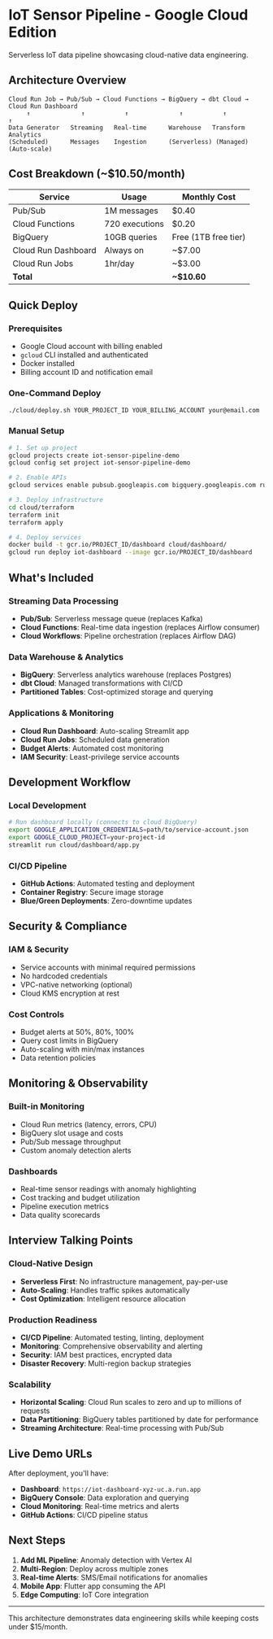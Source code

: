 # IoT Sensor Pipeline - Google Cloud Edition

Serverless IoT data pipeline showcasing cloud-native data engineering.

## Architecture Overview

```
Cloud Run Job → Pub/Sub → Cloud Functions → BigQuery → dbt Cloud → Cloud Run Dashboard
     ↑              ↑           ↑              ↑           ↑            ↑
Data Generator   Streaming   Real-time      Warehouse   Transform   Analytics
(Scheduled)      Messages    Ingestion      (Serverless) (Managed)   (Auto-scale)
```

## Cost Breakdown (~$10.50/month)

| Service | Usage | Monthly Cost |
|---------|-------|--------------|
| Pub/Sub | 1M messages | $0.40 |
| Cloud Functions | 720 executions | $0.20 |
| BigQuery | 10GB queries | Free (1TB free tier) |
| Cloud Run Dashboard | Always on | ~$7.00 |
| Cloud Run Jobs | 1hr/day | ~$3.00 |
| **Total** | | **~$10.60** |

## Quick Deploy

### Prerequisites
- Google Cloud account with billing enabled
- `gcloud` CLI installed and authenticated
- Docker installed
- Billing account ID and notification email

### One-Command Deploy
```bash
./cloud/deploy.sh YOUR_PROJECT_ID YOUR_BILLING_ACCOUNT your@email.com
```

### Manual Setup
```bash
# 1. Set up project
gcloud projects create iot-sensor-pipeline-demo
gcloud config set project iot-sensor-pipeline-demo

# 2. Enable APIs
gcloud services enable pubsub.googleapis.com bigquery.googleapis.com run.googleapis.com

# 3. Deploy infrastructure
cd cloud/terraform
terraform init
terraform apply

# 4. Deploy services
docker build -t gcr.io/PROJECT_ID/dashboard cloud/dashboard/
gcloud run deploy iot-dashboard --image gcr.io/PROJECT_ID/dashboard
```

## What's Included

### **Streaming Data Processing**
- **Pub/Sub**: Serverless message queue (replaces Kafka)
- **Cloud Functions**: Real-time data ingestion (replaces Airflow consumer)
- **Cloud Workflows**: Pipeline orchestration (replaces Airflow DAG)

### **Data Warehouse & Analytics**
- **BigQuery**: Serverless analytics warehouse (replaces Postgres)
- **dbt Cloud**: Managed transformations with CI/CD
- **Partitioned Tables**: Cost-optimized storage and querying

### **Applications & Monitoring**
- **Cloud Run Dashboard**: Auto-scaling Streamlit app
- **Cloud Run Jobs**: Scheduled data generation
- **Budget Alerts**: Automated cost monitoring
- **IAM Security**: Least-privilege service accounts

## Development Workflow

### **Local Development**
```bash
# Run dashboard locally (connects to cloud BigQuery)
export GOOGLE_APPLICATION_CREDENTIALS=path/to/service-account.json
export GOOGLE_CLOUD_PROJECT=your-project-id
streamlit run cloud/dashboard/app.py
```

### **CI/CD Pipeline**
- **GitHub Actions**: Automated testing and deployment
- **Container Registry**: Secure image storage
- **Blue/Green Deployments**: Zero-downtime updates

## Security & Compliance

### **IAM & Security**
- Service accounts with minimal required permissions
- No hardcoded credentials
- VPC-native networking (optional)
- Cloud KMS encryption at rest

### **Cost Controls**
- Budget alerts at 50%, 80%, 100%
- Query cost limits in BigQuery
- Auto-scaling with min/max instances
- Data retention policies

## Monitoring & Observability

### **Built-in Monitoring**
- Cloud Run metrics (latency, errors, CPU)
- BigQuery slot usage and costs
- Pub/Sub message throughput
- Custom anomaly detection alerts

### **Dashboards**
- Real-time sensor readings with anomaly highlighting
- Cost tracking and budget utilization
- Pipeline execution metrics
- Data quality scorecards

## Interview Talking Points

### **Cloud-Native Design**
- **Serverless First**: No infrastructure management, pay-per-use
- **Auto-Scaling**: Handles traffic spikes automatically
- **Cost Optimization**: Intelligent resource allocation

### **Production Readiness**
- **CI/CD Pipeline**: Automated testing, linting, deployment
- **Monitoring**: Comprehensive observability and alerting
- **Security**: IAM best practices, encrypted data
- **Disaster Recovery**: Multi-region backup strategies

### **Scalability**
- **Horizontal Scaling**: Cloud Run scales to zero and up to millions of requests
- **Data Partitioning**: BigQuery tables partitioned by date for performance
- **Streaming Architecture**: Real-time processing with Pub/Sub

## Live Demo URLs

After deployment, you'll have:
- **Dashboard**: `https://iot-dashboard-xyz-uc.a.run.app`
- **BigQuery Console**: Data exploration and querying
- **Cloud Monitoring**: Real-time metrics and alerts
- **GitHub Actions**: CI/CD pipeline status

## Next Steps

1. **Add ML Pipeline**: Anomaly detection with Vertex AI
2. **Multi-Region**: Deploy across multiple zones
3. **Real-time Alerts**: SMS/Email notifications for anomalies
4. **Mobile App**: Flutter app consuming the API
5. **Edge Computing**: IoT Core integration

---

This architecture demonstrates data engineering skills while keeping costs under $15/month.





